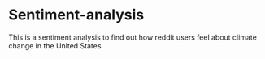 # Sentiment-analysis
This is a sentiment analysis to find out how reddit users feel about climate change in the United States
